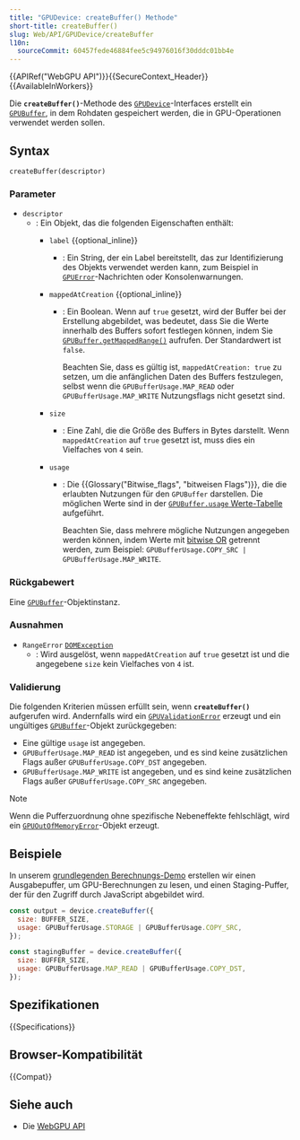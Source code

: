 ```yaml
---
title: "GPUDevice: createBuffer() Methode"
short-title: createBuffer()
slug: Web/API/GPUDevice/createBuffer
l10n:
  sourceCommit: 60457fede46884fee5c94976016f30dddc01bb4e
---
```


{{APIRef("WebGPU API")}}{{SecureContext_Header}}{{AvailableInWorkers}}

Die **`createBuffer()`**-Methode des [`GPUDevice`](/de/docs/Web/API/GPUDevice)-Interfaces erstellt ein [`GPUBuffer`](/de/docs/Web/API/GPUBuffer), in dem Rohdaten gespeichert werden, die in GPU-Operationen verwendet werden sollen.

## Syntax

```js-nolint
createBuffer(descriptor)
```

### Parameter

- `descriptor`
  - : Ein Objekt, das die folgenden Eigenschaften enthält:
    - `label` {{optional_inline}}
      - : Ein String, der ein Label bereitstellt, das zur Identifizierung des Objekts verwendet werden kann, zum Beispiel in [`GPUError`](/de/docs/Web/API/GPUError)-Nachrichten oder Konsolenwarnungen.
    - `mappedAtCreation` {{optional_inline}}
      - : Ein Boolean. Wenn auf `true` gesetzt, wird der Buffer bei der Erstellung abgebildet, was bedeutet, dass Sie die Werte innerhalb des Buffers sofort festlegen können, indem Sie [`GPUBuffer.getMappedRange()`](/de/docs/Web/API/GPUBuffer/getMappedRange) aufrufen. Der Standardwert ist `false`.

        Beachten Sie, dass es gültig ist, `mappedAtCreation: true` zu setzen, um die anfänglichen Daten des Buffers festzulegen, selbst wenn die `GPUBufferUsage.MAP_READ` oder `GPUBufferUsage.MAP_WRITE` Nutzungsflags nicht gesetzt sind.

    - `size`
      - : Eine Zahl, die die Größe des Buffers in Bytes darstellt. Wenn `mappedAtCreation` auf `true` gesetzt ist, muss dies ein Vielfaches von `4` sein.
    - `usage`
      - : Die {{Glossary("Bitwise_flags", "bitweisen Flags")}}, die die erlaubten Nutzungen für den `GPUBuffer` darstellen. Die möglichen Werte sind in der [`GPUBuffer.usage` Werte-Tabelle](/de/docs/Web/API/GPUBuffer/usage#value) aufgeführt.

        Beachten Sie, dass mehrere mögliche Nutzungen angegeben werden können, indem Werte mit [bitwise OR](/de/docs/Web/JavaScript/Reference/Operators/Bitwise_OR) getrennt werden, zum Beispiel: `GPUBufferUsage.COPY_SRC | GPUBufferUsage.MAP_WRITE`.

### Rückgabewert

Eine [`GPUBuffer`](/de/docs/Web/API/GPUBuffer)-Objektinstanz.

### Ausnahmen

- `RangeError` [`DOMException`](/de/docs/Web/API/DOMException)
  - : Wird ausgelöst, wenn `mappedAtCreation` auf `true` gesetzt ist und die angegebene `size` kein Vielfaches von `4` ist.

### Validierung

Die folgenden Kriterien müssen erfüllt sein, wenn **`createBuffer()`** aufgerufen wird. Andernfalls wird ein [`GPUValidationError`](/de/docs/Web/API/GPUValidationError) erzeugt und ein ungültiges [`GPUBuffer`](/de/docs/Web/API/GPUBuffer)-Objekt zurückgegeben:

- Eine gültige `usage` ist angegeben.
- `GPUBufferUsage.MAP_READ` ist angegeben, und es sind keine zusätzlichen Flags außer `GPUBufferUsage.COPY_DST` angegeben.
- `GPUBufferUsage.MAP_WRITE` ist angegeben, und es sind keine zusätzlichen Flags außer `GPUBufferUsage.COPY_SRC` angegeben.

> [!NOTE]
> Wenn die Pufferzuordnung ohne spezifische Nebeneffekte fehlschlägt, wird ein [`GPUOutOfMemoryError`](/de/docs/Web/API/GPUOutOfMemoryError)-Objekt erzeugt.

## Beispiele

In unserem [grundlegenden Berechnungs-Demo](https://mdn.github.io/dom-examples/webgpu-compute-demo/) erstellen wir einen Ausgabepuffer, um GPU-Berechnungen zu lesen, und einen Staging-Puffer, der für den Zugriff durch JavaScript abgebildet wird.

```js
const output = device.createBuffer({
  size: BUFFER_SIZE,
  usage: GPUBufferUsage.STORAGE | GPUBufferUsage.COPY_SRC,
});

const stagingBuffer = device.createBuffer({
  size: BUFFER_SIZE,
  usage: GPUBufferUsage.MAP_READ | GPUBufferUsage.COPY_DST,
});
```

## Spezifikationen

{{Specifications}}

## Browser-Kompatibilität

{{Compat}}

## Siehe auch

- Die [WebGPU API](/de/docs/Web/API/WebGPU_API)
